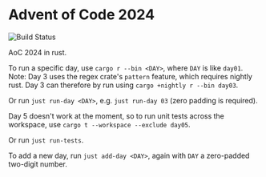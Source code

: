 # Advent of Code 2024

![Build Status](https://github.com/chriswmann/aoc2024/actions/workflows/rust.yml/badge.svg?branch=main)

AoC 2024 in rust.

To run a specific day, use `cargo r --bin <DAY>`, where `DAY` is like `day01`.
Note: Day 3 uses the regex crate's `pattern` feature, which requires
nightly rust. Day 3 can therefore by run using `cargo +nightly r --bin day03`.

Or run `just run-day <DAY>`, e.g. `just run-day 03` (zero padding is required).

Day 5 doesn't work at the moment, so to run unit tests across the workspace,
use `cargo t --workspace --exclude day05`.

Or run `just run-tests`.

To add a new day, run `just add-day <DAY>`, again with `DAY` a zero-padded
two-digit number.
